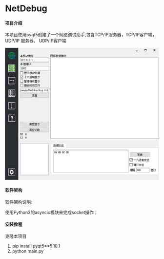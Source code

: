 # NetDebug

#### 项目介绍


本项目使用pyqt5创建了一个网络调试助手,包含TCP/IP服务器，TCP/IP客户端，UDP/IP
服务器， UDP/IP客户端

![整体效果](./main.png)

#### 软件架构

软件架构说明:

使用Python3的asyncio模块来完成socket操作；

#### 安装教程

克隆本项目

1. pip install pyqt5==5.10.1
2. python main.py
